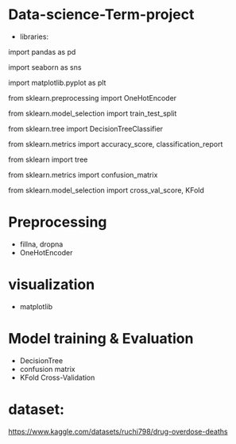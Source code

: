 # Data-science-Term-project

* libraries:

import pandas as pd

import seaborn as sns

import matplotlib.pyplot as plt

from sklearn.preprocessing import OneHotEncoder

from sklearn.model_selection import train_test_split

from sklearn.tree import DecisionTreeClassifier

from sklearn.metrics import accuracy_score, classification_report

from sklearn import tree

from sklearn.metrics import confusion_matrix

from sklearn.model_selection import cross_val_score, KFold



# Preprocessing

* fillna, dropna
* OneHotEncoder

# visualization

* matplotlib

  
# Model training & Evaluation

* DecisionTree
* confusion matrix
* KFold Cross-Validation


# dataset: 
https://www.kaggle.com/datasets/ruchi798/drug-overdose-deaths
